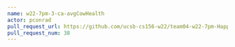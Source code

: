 ```yaml
---
name: w22-7pm-3-ca-avgCowHealth
actor: pconrad
pull_request_url: https://github.com/ucsb-cs156-w22/team04-w22-7pm-HappyCows/pull/38
pull_request_num: 38
---
```

